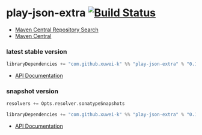 # play-json-extra [![Build Status](https://secure.travis-ci.org/xuwei-k/play-json-extra.png)](http://travis-ci.org/xuwei-k/play-json-extra)


- [Maven Central Repository Search](http://search.maven.org/#search%7Cga%7C1%7Cg%3A%22com.github.xuwei-k%22)
- [Maven Central](http://repo1.maven.org/maven2/com/github/xuwei-k/play-json-extra_2.10/)


### latest stable version

```scala
libraryDependencies += "com.github.xuwei-k" %% "play-json-extra" % "0.1.0"
```

- [API Documentation](https://oss.sonatype.org/service/local/repositories/releases/archive/com/github/xuwei-k/play-json-extra_2.10/0.1.0/play-json-extra_2.10-0.1.0-javadoc.jar/!/index.html)

### snapshot version

```scala
resolvers += Opts.resolver.sonatypeSnapshots

libraryDependencies += "com.github.xuwei-k" %% "play-json-extra" % "0.1.1-SNAPSHOT"
```

- [API Documentation](https://oss.sonatype.org/service/local/repositories/snapshots/archive/com/github/xuwei-k/play-json-extra_2.10/0.1.1-SNAPSHOT/play-json-extra_2.10-0.1.1-SNAPSHOT-javadoc.jar/!/index.html)



